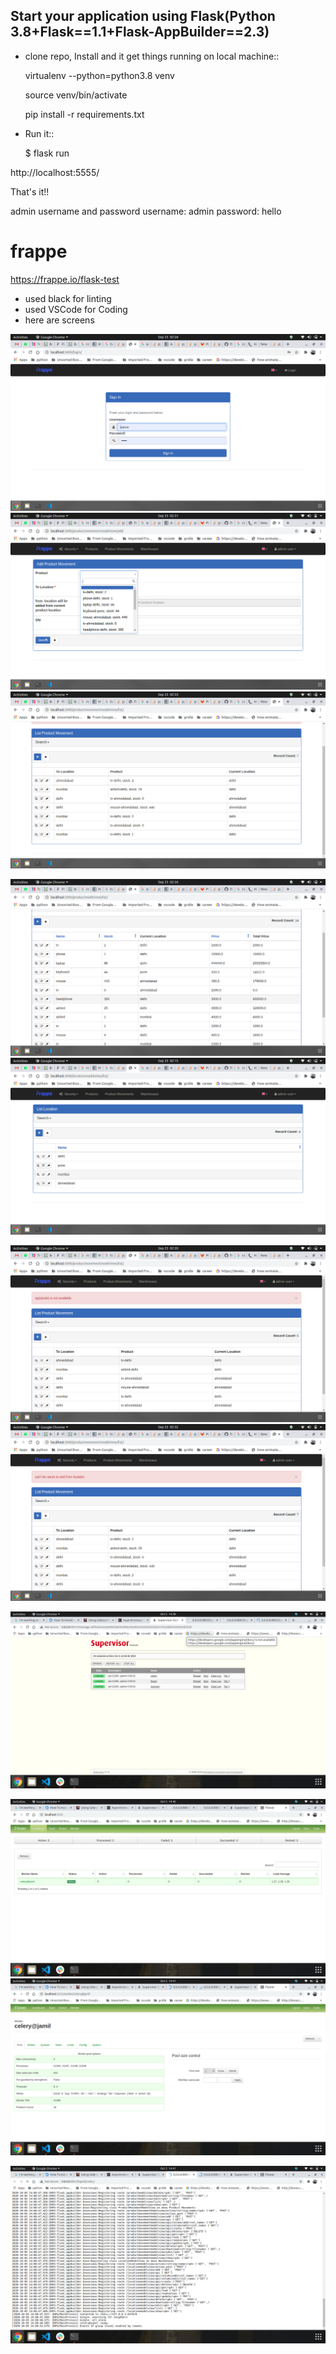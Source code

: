 Start your application using Flask(Python 3.8+Flask==1.1+Flask-AppBuilder==2.3)
--------------------------------------------------------------

- clone repo, Install and it get things running on local machine::
    
    virtualenv --python=python3.8 venv
    
    source venv/bin/activate

    pip install -r requirements.txt


- Run it::

    $ flask run


http://localhost:5555/

That's it!! 


admin  username and password
    username: admin
    password: hello


# frappe


https://frappe.io/flask-test

 - used black for linting
 - used VSCode for Coding
 - here are screens


![1](/screens/LOGIN.png)
![2](/screens/ADD_MOVEMENT.png)
![2](/screens/LIST_MOVEMENT_2.png)

![3](/screens/GRID_VIEW.png)
![4](/screens/LOCATIONS.png)

![8](/screens/STOCK_VALIDATION.png)
![9](/screens/VALIDATION_2.png)



![41](/screens/1.png)

![81](/screens/2.png)
![91](/screens/3.png)


![41](/screens/4.png)

